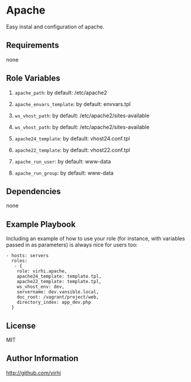 Apache
=========

Easy instal and configuration of apache.

Requirements
------------
none

Role Variables
--------------

1. `apache_path`: by default: /etc/apache2
1. `apache_envars_template`: by default: envvars.tpl
1. `ws_vhost_path`: by default: /etc/apache2/sites-available
1. `ws_vhost_path`: by default: /etc/apache2/sites-available

1. `apache24_template`: by default: vhost24.conf.tpl
1. `apache22_template`: by default: vhost22.conf.tpl

1. `apache_run_user`: by default: www-data
1. `apache_run_group`: by default: www-data

Dependencies
------------

none

Example Playbook
----------------

Including an example of how to use your role (for instance, with variables passed in as parameters) is always nice for users too:

    - hosts: servers
      roles:
       - {
        role: virhi.apache,
        apache24_template: template.tpl,
        apache22_template: template.tpl,
        ws_vhost_env: dev,
        servername: dev.vansible.local,
        doc_root: /vagrant/project/web,
        directory_index: app_dev.php
      }

License
-------

MIT

Author Information
------------------

http://github.com/virhi
